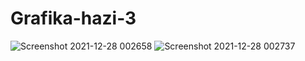 # Grafika-hazi-3
![Screenshot 2021-12-28 002658](https://user-images.githubusercontent.com/22593928/147513541-dc4cdf4c-f990-49d8-9d66-432422af4be5.png)
![Screenshot 2021-12-28 002737](https://user-images.githubusercontent.com/22593928/147513543-6d67f27c-1236-426c-a7de-6edf2d6f4e6f.png)
